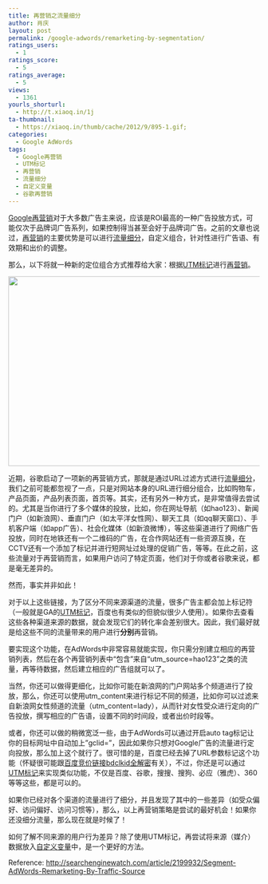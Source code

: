 ```yaml
---
title: 再营销之流量细分
author: 肖庆
layout: post
permalink: /google-adwords/remarketing-by-segmentation/
ratings_users:
  - 1
ratings_score:
  - 5
ratings_average:
  - 5
views:
  - 1361
yourls_shorturl:
  - http://t.xiaoq.in/1j
ta-thumbnail:
  - https://xiaoq.in/thumb/cache/2012/9/895-1.gif;
categories:
  - Google AdWords
tags:
  - Google再营销
  - UTM标记
  - 再营销
  - 流量细分
  - 自定义变量
  - 谷歌再营销
---
```

<span class='wp_keywordlink_affiliate'><a href="https://xiaoq.in/tag/google%e5%86%8d%e8%90%a5%e9%94%80/" title="查看Google再营销中的全部文章" target="_blank">Google再营销</a></span>对于大多数广告主来说，应该是ROI最高的一种广告投放方式，可能仅次于品牌词广告系列，如果控制得当甚至会好于品牌词广告。之前的文章也说过，<span class='wp_keywordlink_affiliate'><a href="https://xiaoq.in/tag/%e5%86%8d%e8%90%a5%e9%94%80/" title="查看再营销中的全部文章" target="_blank">再营销</a></span>的主要优势是可以进行<span class='wp_keywordlink_affiliate'><a href="https://xiaoq.in/tag/%e6%b5%81%e9%87%8f%e7%bb%86%e5%88%86/" title="查看流量细分中的全部文章" target="_blank">流量细分</a></span>，自定义组合，针对性进行广告语、有效期和出价的调整。

那么，以下将就一种新的定位组合方式推荐给大家：根据<span class='wp_keywordlink_affiliate'><a href="https://xiaoq.in/tag/utm%e6%a0%87%e8%ae%b0/" title="查看UTM标记中的全部文章" target="_blank">UTM标记</a></span>进行<span class='wp_keywordlink_affiliate'><a href="https://xiaoq.in/tag/%e5%86%8d%e8%90%a5%e9%94%80/" title="查看再营销中的全部文章" target="_blank">再营销</a></span>。

<img class="alignnone size-full wp-image-896" title="remarketing-segmentation" src="http://cdn.xiaoq.in/2012/09/remarketing-segmentation.gif" alt="" width="540" height="380" />

近期，谷歌启动了一项新的再营销方式，那就是通过URL过滤方式进行<span class='wp_keywordlink_affiliate'><a href="https://xiaoq.in/tag/%e6%b5%81%e9%87%8f%e7%bb%86%e5%88%86/" title="查看流量细分中的全部文章" target="_blank">流量细分</a></span>，我们之前可能都忽视了一点，只是对网站本身的URL进行细分组合，比如购物车，产品页面，产品列表页面，首页等。其实，还有另外一种方式，是非常值得去尝试的。尤其是当你进行了多个媒体的投放，比如，你在网址导航（如hao123）、新闻门户（如新浪网）、垂直门户（如太平洋女性网）、聊天工具（如qq聊天窗口）、手机客户端（如app广告）、社会化媒体（如新浪微博），等这些渠道进行了网络广告投放，同时在地铁还有一个二维码的广告，在合作网站还有一些资源互换，在CCTV还有一个添加了标记并进行短网址过处理的促销广告，等等。在此之前，这些流量对于再营销而言，如果用户访问了特定页面，他们对于你或者谷歌来说，都是毫无差异的。

然而，事实并非如此！

对于以上这些链接，为了区分不同来源渠道的流量，很多广告主都会加上标记符（一般就是GA的<span class='wp_keywordlink_affiliate'><a href="https://xiaoq.in/tag/utm%e6%a0%87%e8%ae%b0/" title="查看UTM标记中的全部文章" target="_blank">UTM标记</a></span>，百度也有类似的但貌似很少人使用）。如果你去查看这些各种渠道来源的数据，就会发现它们的转化率会差别很大。因此，我们最好就是给这些不同的流量带来的用户进行**分别**再营销。

要实现这个功能，在AdWords中非常容易就能实现，你只需分别建立相应的再营销列表，然后在各个再营销列表中“包含”来自“utm_source=hao123”之类的流量，再等待数据，然后建立相应的广告组就可以了。

当然，你还可以做得更细化，比如你可能在新浪网的门户网站多个频道进行了投放，那么，你还可以使用utm\_content来进行标记不同的频道，比如你可以过滤来自新浪网女性频道的流量（utm\_content=lady），从而针对女性受众进行定向的广告投放，撰写相应的广告语，设置不同的时间段，或者出价时段等。

或者，你还可以做的稍微宽泛一些，由于AdWords可以通过开启auto tag标记让你的目标网址中自动加上&#8221;gclid=&#8221;，因此如果你只想对Google广告的流量进行定向投放，那么加上这个就行了。很可惜的是，百度已经去掉了URL参数标记这个功能（怀疑很可能跟<a title="百度竞价链接bdclkid全解密" href="http://yuli.in/webanalytics/%E7%99%BE%E5%BA%A6%E7%AB%9E%E4%BB%B7%E9%93%BE%E6%8E%A5bdclkid%E5%85%A8%E8%A7%A3%E5%AF%86/" target="_blank">百度竞价链接bdclkid全解密</a>有关），不过，你还是可以通过<span class='wp_keywordlink_affiliate'><a href="https://xiaoq.in/tag/utm%e6%a0%87%e8%ae%b0/" title="查看UTM标记中的全部文章" target="_blank">UTM标记</a></span>来实现类似功能，不仅是百度、谷歌，搜搜、搜狗、必应（雅虎）、360等等这些，都是可以的。

如果你已经对各个渠道的流量进行了细分，并且发现了其中的一些差异（如受众偏好、访问偏好、访问习惯等），那么，以上再营销策略是尝试的最好机会！如果你还没细分流量，那么现在就是时候了！

如何了解不同来源的用户行为差异？除了使用UTM标记，再尝试将来源（媒介）数据放入<span class='wp_keywordlink_affiliate'><a href="https://xiaoq.in/tag/%e8%87%aa%e5%ae%9a%e4%b9%89%e5%8f%98%e9%87%8f/" title="查看自定义变量中的全部文章" target="_blank">自定义变量</a></span>中，是一个更好的方法。

Reference: <a title="Segment AdWords Remarketing By Traffic Source" href="http://searchenginewatch.com/article/2199932/Segment-AdWords-Remarketing-By-Traffic-Source" target="_blank">http://searchenginewatch.com/article/2199932/Segment-AdWords-Remarketing-By-Traffic-Source</a>